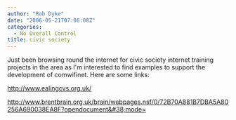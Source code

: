 ```yaml
---
author: "Rob Dyke"
date: "2006-05-21T07:06:08Z"
categories:
  - No Overall Control
title: civic society
---
```

Just been browsing round the internet for civic society internet training projects in the area as I'm interested to find examples to support the development of comwifinet. Here are some links:

http://www.ealingcvs.org.uk/

http://www.brentbrain.org.uk/brain/webpages.nsf/0/72B70A881B7DBA5A80256A690038EA8F?opendocument&#38;mode=
